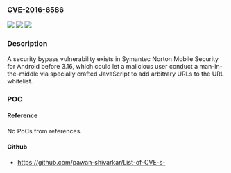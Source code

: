 ### [CVE-2016-6586](https://cve.mitre.org/cgi-bin/cvename.cgi?name=CVE-2016-6586)
![](https://img.shields.io/static/v1?label=Product&message=Norton%20Mobile%20Security%20for%20Android&color=blue)
![](https://img.shields.io/static/v1?label=Version&message=before%203.16%20&color=brightgreen)
![](https://img.shields.io/static/v1?label=Vulnerability&message=Security%20Bypass%20Vulnerability&color=brightgreen)

### Description

A security bypass vulnerability exists in Symantec Norton Mobile Security for Android before 3.16, which could let a malicious user conduct a man-in-the-middle via specially crafted JavaScript to add arbitrary URLs to the URL whitelist.

### POC

#### Reference
No PoCs from references.

#### Github
- https://github.com/pawan-shivarkar/List-of-CVE-s-

